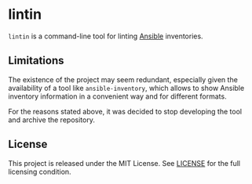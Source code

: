 # lintin

`lintin` is a command-line tool for linting [Ansible](https://en.wikipedia.org/wiki/Ansible_(software)) inventories.

## Limitations

The existence of the project may seem redundant, especially given the availability of a tool like `ansible-inventory`, which allows to show Ansible inventory information in a convenient way and for different formats.

For the reasons stated above, it was decided to stop developing the tool and archive the repository.

## License

This project is released under the MIT License.
See [LICENSE](https://github.com/neuromeow/lintin/blob/master/LICENSE) for the full licensing condition.

